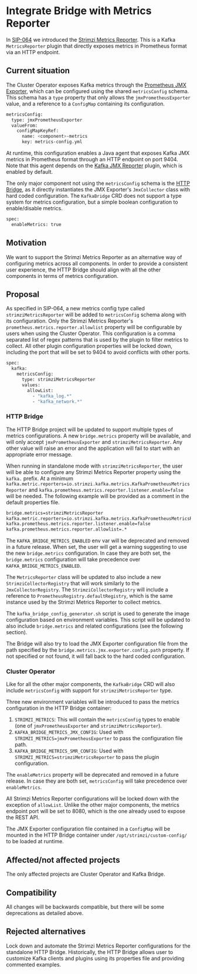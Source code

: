 # Integrate Bridge with Metrics Reporter

In [SIP-064](https://github.com/strimzi/proposals/blob/main/064-prometheus-metrics-reporter.md) we introduced the [Strimzi Metrics Reporter](https://github.com/strimzi/metrics-reporter).
This is a Kafka `MetricsReporter` plugin that directly exposes metrics in Prometheus format via an HTTP endpoint.

## Current situation

The Cluster Operator exposes Kafka metrics through the [Prometheus JMX Exporter](https://github.com/prometheus/jmx_exporter), which can be configured using the shared `metricsConfig` schema.
This schema has a `type` property that only allows the `jmxPrometheusExporter` value, and a reference to a `ConfigMap` containing its configuration.

```sh
metricsConfig:
  type: jmxPrometheusExporter
  valueFrom:
    configMapKeyRef:
      name: <component>-metrics
      key: metrics-config.yml
```

At runtime, this configuration enables a Java agent that exposes Kafka JMX metrics in Prometheus format through an HTTP endpoint on port 9404.
Note that this agent depends on the [Kafka JMX Reporter](https://github.com/apache/kafka/blob/3.9.0/clients/src/main/java/org/apache/kafka/common/metrics/JmxReporter.java) plugin, which is enabled by default.

The only major component not using the `metricsConfig` schema is the [HTTP Bridge](https://github.com/strimzi/strimzi-kafka-bridge), as it directly instantiates the JMX Exporter's `JmxCollector` class with hard coded configuration.
The `KafkaBridge` CRD does not support a type system for metrics configuration, but a simple boolean configuration to enable/disable metrics.

```sh
spec:
  enableMetrics: true
```

## Motivation

We want to support the Strimzi Metrics Reporter as an alternative way of configuring metrics across all components.
In order to provide a consistent user experience, the HTTP Bridge should align with all the other components in terms of metrics configuration. 

## Proposal

As specified in SIP-064, a new metrics config type called `strimziMetricsReporter` will be added to `metricsConfig` schema along with its configuration.
Only the Strimzi Metrics Reporter's `prometheus.metrics.reporter.allowlist` property will be configurable by users when using the Cluster Operator.
This configuration is a comma separated list of regex patterns that is used by the plugin to filter metrics to collect.
All other plugin configuration properties will be locked down, including the port that will be set to 9404 to avoid conflicts with other ports.

```sh
spec:
  kafka:
    metricsConfig:
      type: strimziMetricsReporter
      values:
        allowList:
          - "kafka_log.*"
          - "kafka_network.*"
```

### HTTP Bridge

The HTTP Bridge project will be updated to support multiple types of metrics configurations.
A new `bridge.metrics` property will be available, and will only accept `jmxPrometheusExporter` and `strimziMetricsReporter`.
Any other value will raise an error and the application will fail to start with an appropriate error message.

When running in standalone mode with `strimziMetricsReporter`, the user will be able to configure any Strimzi Metrics Reporter property using the `kafka.` prefix.
At a minimum `kafka.metric.reporters=io.strimzi.kafka.metrics.KafkaPrometheusMetricsReporter` and `kafka.prometheus.metrics.reporter.listener.enable=false` will be needed.
The following example will be provided as a comment in the default properties file.

```sh
bridge.metrics=strimziMetricsReporter
kafka.metric.reporters=io.strimzi.kafka.metrics.KafkaPrometheusMetricsReporter
kafka.prometheus.metrics.reporter.listener.enable=false
kafka.prometheus.metrics.reporter.allowlist=.*
```

The `KAFKA_BRIDGE_METRICS_ENABLED` env var will be deprecated and removed in a future release.
When set, the user will get a warning suggesting to use the new `bridge.metrics` configuration.
In case they are both set, the `bridge.metrics` configuration will take precedence over `KAFKA_BRIDGE_METRICS_ENABLED`.

The `MetricsReporter` class will be updated to also include a new `StrimziCollectorRegistry` that will work similarly to the `JmxCollectorRegistry`.
The `StrimziCollectorRegistry` will include a reference to `PrometheusRegistry.defaultRegistry`, which is the same instance used by the Strimzi Metrics Reporter to collect metrics.

The `kafka_bridge_config_generator.sh` script is used to generate the image configuration based on environment variables.
This script will be updated to also include `bridge.metrics` and related configurations (see the following section).

The Bridge will also try to load the JMX Exporter configuration file from the path specified by the `bridge.metrics.jmx.exporter.config.path` property.
If not specified or not found, it will fall back to the hard coded configuration.

### Cluster Operator

Like for all the other major components, the `KafkaBridge` CRD will also include `metricsConfig` with support for `strimziMetricsReporter` type.

Three new environment variables will be introduced to pass the metrics configuration in the HTTP Bridge container:

1. `STRIMZI_METRICS`: This will contain the `metricsConfig` types to enable (one of `jmxPrometheusExporter` and `strimziMetricsReporter`).
2. `KAFKA_BRIDGE_METRICS_JMX_CONFIG`: Used with `STRIMZI_METRICS=jmxPrometheusExporter` to pass the configuration file path.
3. `KAFKA_BRIDGE_METRICS_SMR_CONFIG`: Used with `STRIMZI_METRICS=strimziMetricsReporter` to pass the plugin configuration.

The `enableMetrics` property will be deprecated and removed in a future release.
In case they are both set, `metricsConfig` will take precedence over `enableMetrics`.

All Strimzi Metrics Reporter configurations will be locked down with the exception of `allowList`.
Unlike the other major components, the metrics endpoint port will be set to 8080, which is the one already used to expose the REST API.

The JMX Exporter configuration file contained in a `ConfigMap` will be mounted in the HTTP Bridge container under `/opt/strimzi/custom-config/` to be loaded at runtime.

## Affected/not affected projects

The only affected projects are Cluster Operator and Kafka Bridge.

## Compatibility

All changes will be backwards compatible, but there will be some deprecations as detailed above.

## Rejected alternatives

Lock down and automate the Strimzi Metrics Reporter configurations for the standalone HTTP Bridge.
Historically, the HTTP Bridge allows user to customize Kafka clients and plugins using its properties file and providing commented examples.
